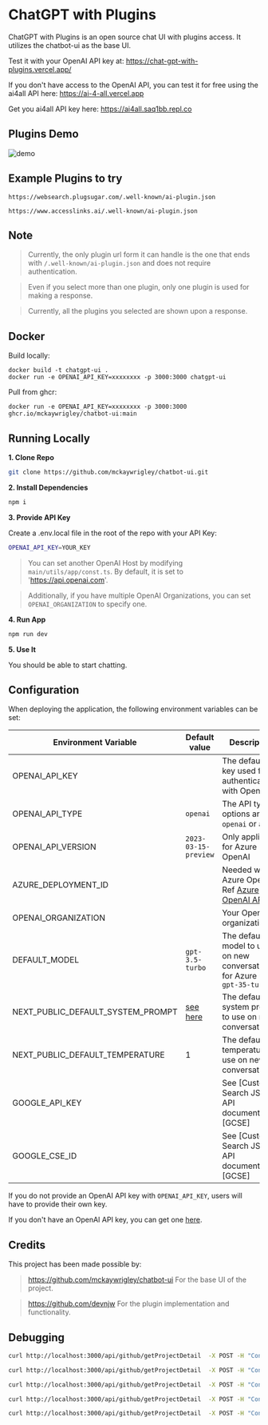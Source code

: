 # ChatGPT with Plugins

ChatGPT with Plugins is an open source chat UI with plugins access. It utilizes the chatbot-ui as the base UI.

Test it with your OpenAI API key at: <https://chat-gpt-with-plugins.vercel.app/>

If you don't have access to the OpenAI API, you can test it for free using the ai4all API here: <https://ai-4-all.vercel.app>

Get you ai4all API key here: <https://ai4all.saq1bb.repl.co>

## Plugins Demo

![demo](https://user-images.githubusercontent.com/48133047/246844909-ca71c866-5c9b-4795-b019-8998d3b43220.gif)

## Example Plugins to try

```https://websearch.plugsugar.com/.well-known/ai-plugin.json```

```https://www.accesslinks.ai/.well-known/ai-plugin.json```

## Note

> Currently, the only plugin url form it can handle is the one that ends with ```/.well-known/ai-plugin.json``` and does not require authentication.

> Even if you select more than one plugin, only one plugin is used for making a response.

> Currently, all the plugins you selected are shown upon a response.

## Docker

Build locally:

```shell
docker build -t chatgpt-ui .
docker run -e OPENAI_API_KEY=xxxxxxxx -p 3000:3000 chatgpt-ui
```

Pull from ghcr:

```
docker run -e OPENAI_API_KEY=xxxxxxxx -p 3000:3000 ghcr.io/mckaywrigley/chatbot-ui:main
```

## Running Locally

**1. Clone Repo**

```bash
git clone https://github.com/mckaywrigley/chatbot-ui.git
```

**2. Install Dependencies**

```bash
npm i
```

**3. Provide API Key**

Create a .env.local file in the root of the repo with your API Key:

```bash
OPENAI_API_KEY=YOUR_KEY
```

> You can set another OpenAI Host by modifying ```main/utils/app/const.ts```. By default, it is set to '<https://api.openai.com>'.

> Additionally, if you have multiple OpenAI Organizations, you can set `OPENAI_ORGANIZATION` to specify one.

**4. Run App**

```bash
npm run dev
```

**5. Use It**

You should be able to start chatting.

## Configuration

When deploying the application, the following environment variables can be set:

| Environment Variable              | Default value                  | Description                                                                                                                               |
| --------------------------------- | ------------------------------ | ----------------------------------------------------------------------------------------------------------------------------------------- |
| OPENAI_API_KEY                    |                                | The default API key used for authentication with OpenAI                                                                                   |                                    |
| OPENAI_API_TYPE                   | `openai`                       | The API type, options are `openai` or `azure`                                                                                             |
| OPENAI_API_VERSION                | `2023-03-15-preview`           | Only applicable for Azure OpenAI                                                                                                          |
| AZURE_DEPLOYMENT_ID               |                                | Needed when Azure OpenAI, Ref [Azure OpenAI API](https://learn.microsoft.com/zh-cn/azure/cognitive-services/openai/reference#completions) |
| OPENAI_ORGANIZATION               |                                | Your OpenAI organization ID                                                                                                               |
| DEFAULT_MODEL                     | `gpt-3.5-turbo`                | The default model to use on new conversations, for Azure use `gpt-35-turbo`                                                               |
| NEXT_PUBLIC_DEFAULT_SYSTEM_PROMPT | [see here](utils/app/const.ts) | The default system prompt to use on new conversations                                                                                     |
| NEXT_PUBLIC_DEFAULT_TEMPERATURE   | 1                              | The default temperature to use on new conversations                                                                                       |
| GOOGLE_API_KEY                    |                                | See [Custom Search JSON API documentation][GCSE]                                                                                          |
| GOOGLE_CSE_ID                     |                                | See [Custom Search JSON API documentation][GCSE]                                                                                          |

If you do not provide an OpenAI API key with `OPENAI_API_KEY`, users will have to provide their own key.

If you don't have an OpenAI API key, you can get one [here](https://platform.openai.com/account/api-keys).

## Credits

This project has been made possible by:

> <https://github.com/mckaywrigley/chatbot-ui> For the base UI of the project.

> <https://github.com/devnjw> For the plugin implementation and functionality.

## Debugging

```bash
curl http://localhost:3000/api/github/getProjectDetail  -X POST -H "Content-Type: application/json" -d '{"args": {"owner":"facebook","repo":"react"}}'  | jq
```

```bash
curl http://localhost:3000/api/github/getProjectDetail  -X POST -H "Content-Type: application/json" -d '{"args": {"owner":"anyenv","repo":"anyenv"}}'  | jq
```

```bash
curl http://localhost:3000/api/github/getProjectDetail  -X POST -H "Content-Type: application/json" -d '{"args": {"owner":"different-ai","repo":"chat-gpt-github"}}'  | jq
```

```bash
curl http://localhost:3000/api/github/getProjectDetail  -X POST -H "Content-Type: application/json" -d '{"args": {"owner":"danny-avila","repo":"LibreChat"}}'  | jq
```

```bash
curl http://localhost:3000/api/github/getProjectDetail  -X POST -H "Content-Type: application/json" -d '{"args": {"owner":"vlucas","repo":"phpdotenv"}}'  | jq
```
